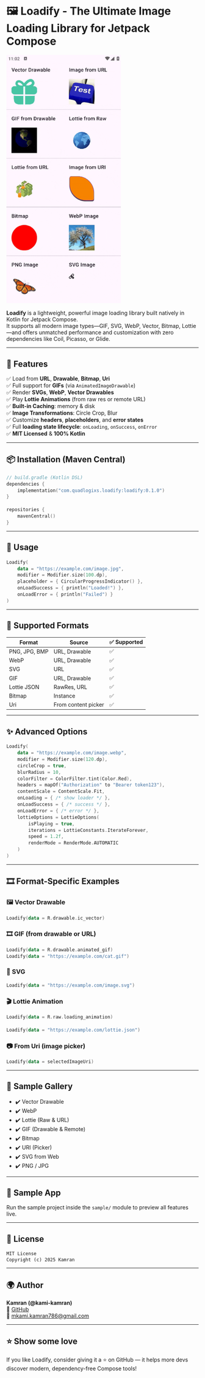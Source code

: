 # 🖼️ Loadify - The Ultimate Image Loading Library for Jetpack Compose


  <img src="sample.gif" width="300"/>



**Loadify** is a lightweight, powerful image loading library built natively in Kotlin for Jetpack Compose.  
It supports all modern image types—GIF, SVG, WebP, Vector, Bitmap, Lottie—and offers unmatched performance and customization with zero dependencies like Coil, Picasso, or Glide.

---

## 🚀 Features

✅ Load from **URL**, **Drawable**, **Bitmap**, **Uri**  
✅ Full support for **GIFs** (via `AnimatedImageDrawable`)  
✅ Render **SVGs**, **WebP**, **Vector Drawables**  
✅ Play **Lottie Animations** (from raw res or remote URL)  
✅ **Built-in Caching**: memory & disk  
✅ **Image Transformations**: Circle Crop, Blur  
✅ Customize **headers**, **placeholders**, and **error states**  
✅ Full **loading state lifecycle**: `onLoading`, `onSuccess`, `onError`  
✅ **MIT Licensed** & **100% Kotlin**

---

## 📦 Installation (Maven Central)

```kotlin
// build.gradle (Kotlin DSL)
dependencies {
    implementation("com.quadlogixs.loadify:loadify:0.1.0")
}

repositories {
    mavenCentral()
}
```

---

## 🧪 Usage

```kotlin
Loadify(
    data = "https://example.com/image.jpg",
    modifier = Modifier.size(100.dp),
    placeholder = { CircularProgressIndicator() },
    onLoadSuccess = { println("Loaded!") },
    onLoadError = { println("Failed") }
)
```

---

## 🧩 Supported Formats

| Format         | Source                | ✅ Supported |
|----------------|------------------------|--------------|
| PNG, JPG, BMP  | URL, Drawable          | ✅           |
| WebP           | URL, Drawable          | ✅           |
| SVG            | URL                    | ✅           |
| GIF            | URL, Drawable          | ✅           |
| Lottie JSON    | RawRes, URL            | ✅           |
| Bitmap         | Instance               | ✅           |
| Uri            | From content picker    | ✅           |

---

## ✨ Advanced Options

```kotlin
Loadify(
    data = "https://example.com/image.webp",
    modifier = Modifier.size(120.dp),
    circleCrop = true,
    blurRadius = 10,
    colorFilter = ColorFilter.tint(Color.Red),
    headers = mapOf("Authorization" to "Bearer token123"),
    contentScale = ContentScale.Fit,
    onLoading = { /* show loader */ },
    onLoadSuccess = { /* success */ },
    onLoadError = { /* error */ },
    lottieOptions = LottieOptions(
        isPlaying = true,
        iterations = LottieConstants.IterateForever,
        speed = 1.2f,
        renderMode = RenderMode.AUTOMATIC
    )
)
```

---

## 🎞️ Format-Specific Examples

### 🖼 Vector Drawable

```kotlin
Loadify(data = R.drawable.ic_vector)
```

### 🎞 GIF (from drawable or URL)

```kotlin
Loadify(data = R.drawable.animated_gif)
Loadify(data = "https://example.com/cat.gif")
```

### 🎨 SVG

```kotlin
Loadify(data = "https://example.com/image.svg")
```

### 🎬 Lottie Animation

```kotlin
Loadify(data = R.raw.loading_animation)

Loadify(data = "https://example.com/lottie.json")
```

### 📷 From Uri (image picker)

```kotlin
Loadify(data = selectedImageUri)
```

---

## 📸 Sample Gallery

- ✔️ Vector Drawable
- ✔️ WebP
- ✔️ Lottie (Raw & URL)
- ✔️ GIF (Drawable & Remote)
- ✔️ Bitmap
- ✔️ URI (Picker)
- ✔️ SVG from Web
- ✔️ PNG / JPG

---

## 📂 Sample App

Run the sample project inside the `sample/` module to preview all features live.

---

## 📜 License

```
MIT License
Copyright (c) 2025 Kamran
```

---

## 🌍 Author

**Kamran (@kami-kamran)**  
🔗 [GitHub](https://github.com/kami-kamran)  
📧 mkami.kamran786@gmail.com

---

## ⭐️ Show some love

If you like Loadify, consider giving it a ⭐️ on GitHub — it helps more devs discover modern, dependency-free Compose tools!
